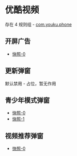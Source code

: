 # 优酷视频

存在 4 规则组 - [com.youku.phone](/src/apps/com.youku.phone.ts)

## 开屏广告

- [快照-0](https://i.gkd.li/import/13206958)

## 更新弹窗

默认禁用 - 占位，暂无作用

## 青少年模式弹窗

- [快照-0](https://i.gkd.li/import/12701050)
- [快照-1](https://i.gkd.li/import/13498556)

## 视频推荐弹窗

- [快照-0](https://i.gkd.li/import/12701029)
